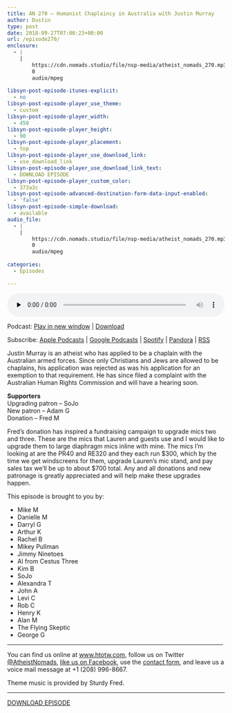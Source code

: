 ```yaml
---
title: AN 270 – Humanist Chaplaincy in Australia with Justin Murray
author: Dustin
type: post
date: 2018-09-27T07:00:23+00:00
url: /episode270/
enclosure:
  - |
    |
        https://cdn.nomads.studio/file/nsp-media/atheist_nomads_270.mp3
        0
        audio/mpeg
        
libsyn-post-episode-itunes-explicit:
  - no
libsyn-post-episode-player_use_theme:
  - custom
libsyn-post-episode-player_width:
  - 450
libsyn-post-episode-player_height:
  - 90
libsyn-post-episode-player_placement:
  - top
libsyn-post-episode-player_use_download_link:
  - use_download_link
libsyn-post-episode-player_use_download_link_text:
  - DOWNLOAD EPISODE
libsyn-post-episode-player_custom_color:
  - 373a3c
libsyn-post-episode-advanced-destination-form-data-input-enabled:
  - 'false'
libsyn-post-episode-simple-download:
  - available
audio_file:
  - |
    |
        https://cdn.nomads.studio/file/nsp-media/atheist_nomads_270.mp3
        0
        audio/mpeg
        
categories:
  - Episodes

---
```

<div itemscope itemtype="http://schema.org/AudioObject">
  <meta itemprop="name" content="Episode 270 &#8211; Humanist Chaplaincy in Australia with Justin Murray" />
  
  <meta itemprop="uploadDate" content="2018-09-27T01:00:23-06:00" />
  
  <meta itemprop="encodingFormat" content="audio/mpeg" />
  
  <meta itemprop="description" content="
Justin Murray is an atheist who has applied to be a chaplain with the Australian armed forces. Since only Christians and Jews are allowed to be chaplains, his application was rejected as was his application for an exemption to that requirement. He h..." />
  
  <meta itemprop="contentUrl" content="https://dts.podtrac.com/redirect.mp3/cdn.nomads.studio/file/nsp-media/atheist_nomads_270.mp3" />
  </p> 
  
  <div class="powerpress_player" id="powerpress_player_8533">
    <audio class="wp-audio-shortcode" id="audio-1849-277" preload="none" style="width: 100%;" controls="controls"><source type="audio/mpeg" src="https://dts.podtrac.com/redirect.mp3/cdn.nomads.studio/file/nsp-media/atheist_nomads_270.mp3?_=277" /><a href="https://dts.podtrac.com/redirect.mp3/cdn.nomads.studio/file/nsp-media/atheist_nomads_270.mp3">https://dts.podtrac.com/redirect.mp3/cdn.nomads.studio/file/nsp-media/atheist_nomads_270.mp3</a></audio>
  </div>
</div>

<p class="powerpress_links powerpress_links_mp3">
  Podcast: <a href="https://dts.podtrac.com/redirect.mp3/cdn.nomads.studio/file/nsp-media/atheist_nomads_270.mp3" class="powerpress_link_pinw" target="_blank" title="Play in new window" onclick="return powerpress_pinw('https://htotw.com/?powerpress_pinw=1849-podcast');" rel="nofollow">Play in new window</a> | <a href="https://dts.podtrac.com/redirect.mp3/cdn.nomads.studio/file/nsp-media/atheist_nomads_270.mp3" class="powerpress_link_d" title="Download" rel="nofollow" download="atheist_nomads_270.mp3">Download</a>
</p>

<p class="powerpress_links powerpress_subscribe_links">
  Subscribe: <a href="https://podcasts.apple.com/us/podcast/humanists-take-on-the-world/id530050098?mt=2&ls=1" class="powerpress_link_subscribe powerpress_link_subscribe_itunes" target="_blank" title="Subscribe on Apple Podcasts" rel="nofollow">Apple Podcasts</a> | <a href="https://www.google.com/podcasts?feed=aHR0cDovL2F0aGVpc3Rub21hZHMubGlic3luLmNvbS9yc3M%3D" class="powerpress_link_subscribe powerpress_link_subscribe_googleplay" target="_blank" title="Subscribe on Google Podcasts" rel="nofollow">Google Podcasts</a> | <a href="https://open.spotify.com/show/3LzK2xZGike6Tc1GEMtMbr?si=LieN9SNuTpq96smuaUsH8A" class="powerpress_link_subscribe powerpress_link_subscribe_spotify" target="_blank" title="Subscribe on Spotify" rel="nofollow">Spotify</a> | <a href="https://www.pandora.com/podcast/atheist-nomads/PC:10122?corr=62071012&part=ug" class="powerpress_link_subscribe powerpress_link_subscribe_pandora" target="_blank" title="Subscribe on Pandora" rel="nofollow">Pandora</a> | <a href="https://htotw.com/feed/podcast/" class="powerpress_link_subscribe powerpress_link_subscribe_rss" target="_blank" title="Subscribe via RSS" rel="nofollow">RSS</a>
</p>

  
Justin Murray is an atheist who has applied to be a chaplain with the Australian armed forces. Since only Christians and Jews are allowed to be chaplains, his application was rejected as was his application for an exemption to that requirement. He has since filed a complaint with the Australian Human Rights Commission and will have a hearing soon.  
<!--more-->

**Supporters**  
Upgrading patron &#8211; SoJo  
New patron &#8211; Adam G  
Donation &#8211; Fred M

Fred&#8217;s donation has inspired a fundraising campaign to upgrade mics two and three. These are the mics that Lauren and guests use and I would like to upgrade them to large diaphragm mics inline with mine. The mics I&#8217;m looking at are the PR40 and RE320 and they each run $300, which by the time we get windscreens for them, upgrade Lauren&#8217;s mic stand, and pay sales tax we&#8217;ll be up to about $700 total. Any and all donations and new patronage is greatly appreciated and will help make these upgrades happen.

This episode is brought to you by:

* Mike M  
* Danielle M  
* Darryl G  
* Arthur K  
* Rachel B  
* Mikey Pullman  
* Jimmy Ninetoes  
* Al from Cestus Three  
* Kim B  
* SoJo  
* Alexandra T  
* John A  
* Levi C  
* Rob C  
* Henry K  
* Alan M  
* The Flying Skeptic  
* George G

<hr width="500" />

You can find us online at <a href="https://www.htotw.com/" target="_blank" rel="noopener">www.htotw.com</a>, follow us on Twitter <a href="https://htotw.com/twitter" target="_blank" rel="noopener">@AtheistNomads</a>, <a href="https://htotw.com/facebook" target="_blank" rel="noopener">like us on Facebook</a>, use the [contact form](https://htotw.com/contact), and leave us a voice mail message at +1 (208) 996-8667.

Theme music is provided by Sturdy Fred.

<hr width="”500”" />

[DOWNLOAD EPISODE][1]

 [1]: https://dts.podtrac.com/redirect.mp3/cdn.nomads.studio/file/nsp-media/atheist_nomads_270.mp3